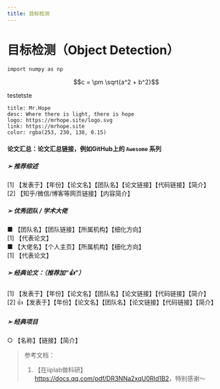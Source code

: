 ```yaml
---
title: 目标检测
---
```


# 目标检测（Object Detection）

<Badge text="beta" type="warning"/> <Badge text="默认主题"/>

```txt
import numpy as np
```
$$c = \pm \sqrt{a^2 + b^2}$$

testetste






```card
title: Mr.Hope
desc: Where there is light, there is hope
logo: https://mrhope.site/logo.svg
link: https://mrhope.site
color: rgba(253, 230, 138, 0.15)
```



#### 论文汇总：论文汇总链接，例如GitHub上的 `Awesome` 系列

##### ➢ 推荐综述  

  [1] 【发表于】【年份】【论文名】【团队名】【论文链接】【代码链接】【简介】  
  [2] 【知乎/微信/博客等网页链接】【内容简介】  

##### ➢ 优秀团队 / 学术大佬

  ■ 【团队名】【团队链接】【所属机构】【细化方向】  
  [1] 【代表论文】  
  ■ 【大佬名】【个人主页】【所属机构】【细化方向】  
  [1] 【代表论文】  

##### ➢ 经典论文：（推荐加“👍”）  

  [1] 【发表于】【年份】【论文名】【团队名】【论文链接】【代码链接】【简介】  
  [2] 👍【发表于】【年份】【论文名】【团队名】【论文链接】【代码链接】【简介】  

##### ➢ 经典项目  

 ○ 【名称】【链接】【简介】

> 参考文档：  
>
> 1. 【在iiplab做科研】 <https://docs.qq.com/pdf/DR3NNa2xqU0Rld1B2>，特别感谢～